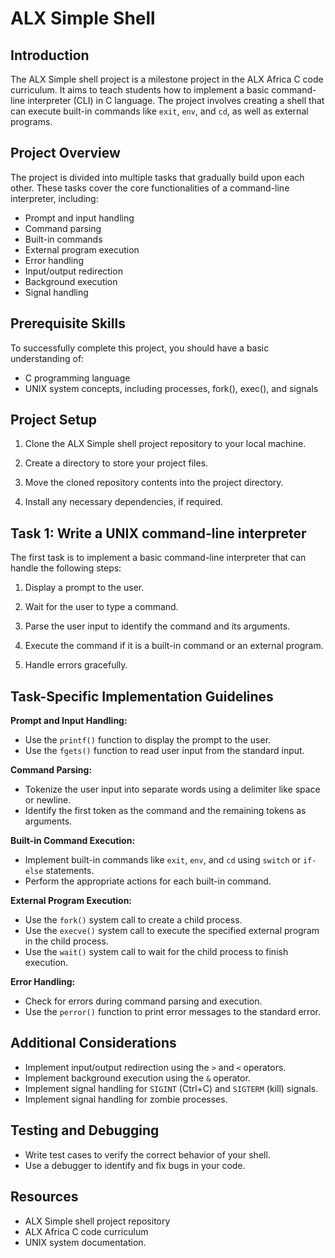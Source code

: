 # ALX Simple Shell

## Introduction

The ALX Simple shell project is a milestone project in the ALX Africa C code curriculum. It aims to teach students how to implement a basic command-line interpreter (CLI) in C language. The project involves creating a shell that can execute built-in commands like `exit`, `env`, and `cd`, as well as external programs.

## Project Overview

The project is divided into multiple tasks that gradually build upon each other. These tasks cover the core functionalities of a command-line interpreter, including:

* Prompt and input handling
* Command parsing
* Built-in commands
* External program execution
* Error handling
* Input/output redirection
* Background execution
* Signal handling

## Prerequisite Skills

To successfully complete this project, you should have a basic understanding of:

* C programming language
* UNIX system concepts, including processes, fork(), exec(), and signals

## Project Setup

1. Clone the ALX Simple shell project repository to your local machine.

2. Create a directory to store your project files.

3. Move the cloned repository contents into the project directory.

4. Install any necessary dependencies, if required.

## Task 1: Write a UNIX command-line interpreter

The first task is to implement a basic command-line interpreter that can handle the following steps:

1. Display a prompt to the user.

2. Wait for the user to type a command.

3. Parse the user input to identify the command and its arguments.

4. Execute the command if it is a built-in command or an external program.

5. Handle errors gracefully.

## Task-Specific Implementation Guidelines

**Prompt and Input Handling:**

* Use the `printf()` function to display the prompt to the user.
* Use the `fgets()` function to read user input from the standard input.

**Command Parsing:**

* Tokenize the user input into separate words using a delimiter like space or newline.
* Identify the first token as the command and the remaining tokens as arguments.

**Built-in Command Execution:**

* Implement built-in commands like `exit`, `env`, and `cd` using `switch` or `if-else` statements.
* Perform the appropriate actions for each built-in command.

**External Program Execution:**

* Use the `fork()` system call to create a child process.
* Use the `execve()` system call to execute the specified external program in the child process.
* Use the `wait()` system call to wait for the child process to finish execution.

**Error Handling:**

* Check for errors during command parsing and execution.
* Use the `perror()` function to print error messages to the standard error.

## Additional Considerations

* Implement input/output redirection using the `>` and `<` operators.
* Implement background execution using the `&` operator.
* Implement signal handling for `SIGINT` (Ctrl+C) and `SIGTERM` (kill) signals.
* Implement signal handling for zombie processes.

## Testing and Debugging

* Write test cases to verify the correct behavior of your shell.
* Use a debugger to identify and fix bugs in your code.

## Resources

* ALX Simple shell project repository
* ALX Africa C code curriculum
* UNIX system documentation.

